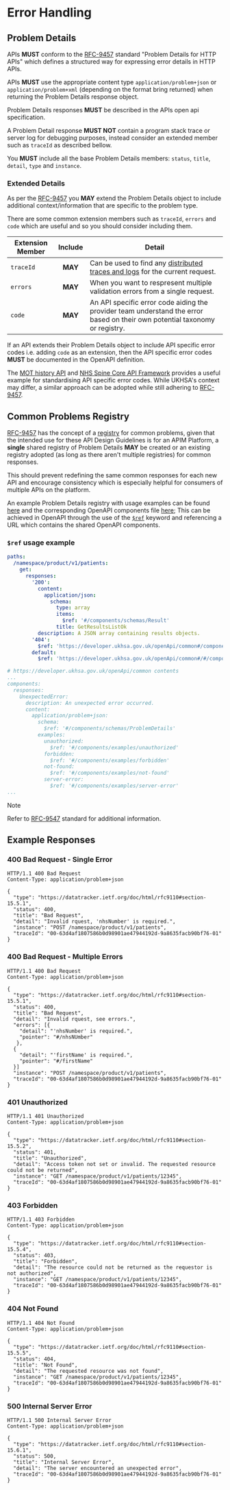 # Error Handling

## Problem Details

APIs **MUST** conform to the [RFC-9457](https://www.rfc-editor.org/rfc/rfc9457.html) standard "Problem Details for HTTP APIs" which defines a structured way for expressing error details in HTTP APIs.

APIs **MUST** use the appropriate content type `application/problem+json` or `application/problem+xml` (depending on the format bring returned) when returning the Problem Details response object.

Problem Details responses **MUST** be described in the APIs open api specification.

A Problem Detail response **MUST NOT** contain a program stack trace or server log for debugging purposes, instead consider an extended member such as `traceId` as described bellow.

You **MUST** include all the base Problem Details members: `status`, `title`, `detail`, `type` and `instance`.

### Extended Details

As per the [RFC-9457](https://www.rfc-editor.org/rfc/rfc9457.html) you **MAY** extend the Problem Details object to include additional context/information that are specific to the problem type.

There are some common extension members such as `traceId`, `errors` and `code` which are useful and so you should consider including them.

| Extension Member               | Include | Detail                                                                                                                      |
|----------------------|:-------:|-----------------------------------------------------------------------------------------------------------------------------|
| `traceId` | **MAY**     | Can be used to find any [distributed traces and logs](https://aws.amazon.com/what-is/distributed-tracing/) for the current request.                                                                            |
| `errors` | **MAY**     | When you want to respresent multiple validation errors from a single request.                                               |
| `code` | **MAY**     | An API specific error code aiding the provider team understand the error based on their own potential taxonomy or registry. |

If an API extends their Problem Details object to include API specific error codes i.e. adding `code` as an extension, then the API specific error codes **MUST** be documented in the OpenAPI definition.

The [MOT history API](https://documentation.history.mot.api.gov.uk/mot-history-api/error-codes/) and [NHS Spine Core API Framework](https://digital.nhs.uk/services/gp-connect/develop-gp-connect-services/development/error-handling#top) provides a useful example for standardising API specific error codes. While UKHSA's context may differ, a similar approach can be adopted while still adhering to [RFC-9457](https://www.rfc-editor.org/rfc/rfc9457.html).

## Common Problems Registry

[RFC-9457](https://www.rfc-editor.org/rfc/rfc9457.html) has the concept of a [registry](https://www.rfc-editor.org/rfc/rfc9457.html#registry) for common problems, given that the intended use for these API Design Guidelines is for an APIM Platform, a **single** shared registry of Problem Details **MAY** be created or an existing registry adopted (as long as there aren't multiple registries) for common responses.

This should prevent redefining the same common responses for each new API and encourage consistency which is especially helpful for consumers of multiple APIs on the platform.

An example Problem Details registry with usage examples can be found [here](https://problems-registry.smartbear.com/) and the corresponding OpenAPI components file [here](https://api.swaggerhub.com/domains/smartbear-public/ProblemDetails/1.0.0); This can be achieved in OpenAPI through the use of the [`$ref`](https://swagger.io/docs/specification/v3_0/using-ref/) keyword and referencing a URL which contains the shared OpenAPI components.

### `$ref` usage example

``` yaml
paths:
  /namespace/product/v1/patients:
    get:
      responses:
        '200':
          content:
            application/json:
              schema:
                type: array
                items:
                  $ref: '#/components/schemas/Result'
                title: GetResultsListOk
          description: A JSON array containing results objects.
        '404':
          $ref: 'https://developer.ukhsa.gov.uk/openApi/common#/components/responses/NotFound'
        default:
          $ref: 'https://developer.ukhsa.gov.uk/openApi/common#/#/components/responses/UnexpectedError'
```

``` yaml
# https://developer.ukhsa.gov.uk/openApi/common contents
...
components:
  responses:
    UnexpectedError:
      description: An unexpected error occurred.
      content:
        application/problem+json:
          schema:
            $ref: '#/components/schemas/ProblemDetails'
          examples:
            unauthorized:
              $ref: '#/components/examples/unauthorized'
            forbidden:
              $ref: '#/components/examples/forbidden'
            not-found:
              $ref: '#/components/examples/not-found'
            server-error:
              $ref: '#/components/examples/server-error'
...
```

> [!NOTE]
>
> Refer to [RFC-9547](https://www.rfc-editor.org/rfc/rfc9457.html) standard for additional information.

## Example Responses

### 400 Bad Request - Single Error

``` text
HTTP/1.1 400 Bad Request
Content-Type: application/problem+json
 
{
  "type": "https://datatracker.ietf.org/doc/html/rfc9110#section-15.5.1",
  "status": 400,
  "title": "Bad Request",
  "detail": "Invalid rquest, 'nhsNumber' is required.",
  "instance": "POST /namespace/product/v1/patients",
  "traceId": "00-63d4af1807586b0d98901ae47944192d-9a8635facb90bf76-01"
}
```

### 400 Bad Request - Multiple Errors

``` text
HTTP/1.1 400 Bad Request
Content-Type: application/problem+json
 
{
  "type": "https://datatracker.ietf.org/doc/html/rfc9110#section-15.5.1",
  "status": 400,
  "title": "Bad Request",
  "detail": "Invalid rquest, see errors.",
  "errors": [{
    "detail": "'nhsNumber' is required.",
    "pointer": "#/nhsNUmber"
   },
  {
    "detail": "'firstName' is required.",
    "pointer": "#/firstName"
  }]
  "instance": "POST /namespace/product/v1/patients",
  "traceId": "00-63d4af1807586b0d98901ae47944192d-9a8635facb90bf76-01"
}
```

### 401 Unauthorized

``` text
HTTP/1.1 401 Unauthorized
Content-Type: application/problem+json
 
{
  "type": "https://datatracker.ietf.org/doc/html/rfc9110#section-15.5.2",
  "status": 401,
  "title": "Unauthorized",
  "detail": "Access token not set or invalid. The requested resource could not be returned",
  "instance": "GET /namespace/product/v1/patients/12345",
  "traceId": "00-63d4af1807586b0d98901ae47944192d-9a8635facb90bf76-01"
}
```

### 403 Forbidden

``` text
HTTP/1.1 403 Forbidden
Content-Type: application/problem+json
 
{
  "type": "https://datatracker.ietf.org/doc/html/rfc9110#section-15.5.4",
  "status": 403,
  "title": "Forbidden",
  "detail": "The resource could not be returned as the requestor is not authorized",
  "instance": "GET /namespace/product/v1/patients/12345",
  "traceId": "00-63d4af1807586b0d98901ae47944192d-9a8635facb90bf76-01"
}
```

### 404 Not Found

``` text
HTTP/1.1 404 Not Found
Content-Type: application/problem+json
 
{
  "type": "https://datatracker.ietf.org/doc/html/rfc9110#section-15.5.5",
  "status": 404,
  "title": "Not Found",
  "detail": "The requested resource was not found",
  "instance": "GET /namespace/product/v1/patients/12345",
  "traceId": "00-63d4af1807586b0d98901ae47944192d-9a8635facb90bf76-01"
}
```

### 500 Internal Server Error

``` text
HTTP/1.1 500 Internal Server Error
Content-Type: application/problem+json
 
{
  "type": "https://datatracker.ietf.org/doc/html/rfc9110#section-15.6.1",
  "status": 500,
  "title": "Internal Server Error",
  "detail": "The server encountered an unexpected error",
  "traceId": "00-63d4af1807586b0d98901ae47944192d-9a8635facb90bf76-01"
}
```
